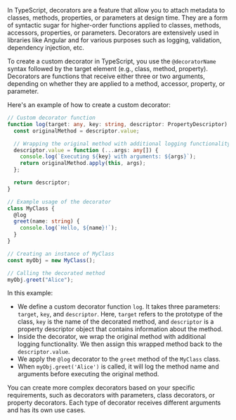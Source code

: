 In TypeScript, decorators are a feature that allow you to attach metadata to classes, methods, properties, or parameters at design time. They are a form of syntactic sugar for higher-order functions applied to classes, methods, accessors, properties, or parameters. Decorators are extensively used in libraries like Angular and for various purposes such as logging, validation, dependency injection, etc.

To create a custom decorator in TypeScript, you use the `@decoratorName` syntax followed by the target element (e.g., class, method, property). Decorators are functions that receive either three or two arguments, depending on whether they are applied to a method, accessor, property, or parameter.

Here's an example of how to create a custom decorator:

```typescript
// Custom decorator function
function log(target: any, key: string, descriptor: PropertyDescriptor) {
  const originalMethod = descriptor.value;

  // Wrapping the original method with additional logging functionality
  descriptor.value = function (...args: any[]) {
    console.log(`Executing ${key} with arguments: ${args}`);
    return originalMethod.apply(this, args);
  };

  return descriptor;
}

// Example usage of the decorator
class MyClass {
  @log
  greet(name: string) {
    console.log(`Hello, ${name}!`);
  }
}

// Creating an instance of MyClass
const myObj = new MyClass();

// Calling the decorated method
myObj.greet("Alice");
```

In this example:

- We define a custom decorator function `log`. It takes three parameters: `target`, `key`, and `descriptor`. Here, `target` refers to the prototype of the class, `key` is the name of the decorated method, and `descriptor` is a property descriptor object that contains information about the method.
- Inside the decorator, we wrap the original method with additional logging functionality. We then assign this wrapped method back to the `descriptor.value`.
- We apply the `@log` decorator to the `greet` method of the `MyClass` class.
- When `myObj.greet('Alice')` is called, it will log the method name and arguments before executing the original method.

You can create more complex decorators based on your specific requirements, such as decorators with parameters, class decorators, or property decorators. Each type of decorator receives different arguments and has its own use cases.
